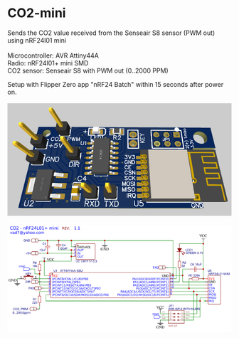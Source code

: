 # CO2-mini
Sends the CO2 value received from the Senseair S8 sensor (PWM out) using nRF24l01 mini
<br>
<br>Microcontroller: AVR Attiny44A  
Radio: nRF24l01+ mini SMD  
CO2 sensor: Senseair S8 with PWM out (0..2000 PPM)  
  
Setup with Flipper Zero app "nRF24 Batch" within 15 seconds after power on.  
<br>
<img src="https://raw.githubusercontent.com/vad7/CO2-mini/master/3D.png">
<br>
<br>
<img src="https://raw.githubusercontent.com/vad7/CO2-mini/master/Schema.png">
